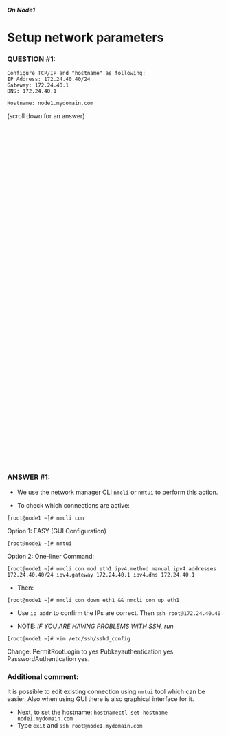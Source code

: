 ***On Node1***

# Setup network parameters
### QUESTION #1:
```
Configure TCP/IP and "hostname" as following:  
IP Address: 172.24.40.40/24 
Gateway: 172.24.40.1 
DNS: 172.24.40.1

Hostname: node1.mydomain.com 
```

(scroll down for an answer)
<br/><br/><br/><br/><br/><br/><br/><br/><br/><br/><br/><br/><br/><br/><br/><br/><br/><br/><br/><br/><br/><br/><br/><br/>
<br/><br/><br/><br/><br/><br/><br/><br/><br/><br/><br/><br/><br/><br/><br/><br/><br/><br/><br/><br/><br/><br/><br/><br/>

### ANSWER #1:
* We use the network manager CLI ```nmcli``` or ```nmtui``` to perform this action.

* To check which connections are active:
```
[root@node1 ~]# nmcli con
```

Option 1: EASY (GUI Configuration)
```
[root@node1 ~]# nmtui
```

Option 2: One-liner Command:
```
[root@node1 ~]# nmcli con mod eth1 ipv4.method manual ipv4.addresses 172.24.40.40/24 ipv4.gateway 172.24.40.1 ipv4.dns 172.24.40.1
```   

* Then:
```
[root@node1 ~]# nmcli con down eth1 && nmcli con up eth1
```
* Use ```ip addr``` to confirm the IPs are correct.  Then ```ssh root@172.24.40.40``` 

* NOTE: *IF YOU ARE HAVING PROBLEMS WITH SSH, run*
```
[root@node1 ~]# vim /etc/ssh/sshd_config
```

Change:
  PermitRootLogin to yes
  Pubkeyauthentication yes
  PasswordAuthentication yes. 
  
### Additional comment:
It is possible to edit existing connection using ```nmtui``` tool which can be easier. 
Also when using GUI there is also graphical interface for it.

* Next, to set the hostname: ```hostnamectl set-hostname node1.mydomain.com```
* Type ```exit``` and ```ssh root@node1.mydomain.com``` 
